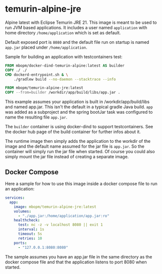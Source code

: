 # temurin-alpine-jre

Alpine latest with Eclipse Temurin JRE 21. This image is meant to be used to run JVM based applications. It includes a
user named `application` with home directory `/home/application` which is set as default.

Default exposed port is `8080` and the default file run on startup is named `app.jar` placed under `/home/application`.

Sample for building an application with testcontainers test:

```dockerfile
FROM mbopm/docker-dind-temurin-alpine:latest AS builder
COPY ./ ./
CMD dockerd-entrypoint.sh & \
    ./gradlew build --no-daemon --stacktrace --info

FROM mbopm/temurin-alpine-jre:latest
COPY --from=builder /workdir/app/build/libs/app.jar .
```

This example assumes your application is built in /workdir/app/build/libs and named app.jar. This isn't the default in a
typical gradle Java build. `app` was added as a subproject and the spring bootJar task was configured to name the 
resulting file `app.jar`.

The `builder` container is using docker-dind to support testcontainers. See the docker hub page of the build container
for further infos about it.

The runtime image then simply adds the application to the workdir of the image and the default name assumed for the jar
file is `app.jar`. So the container will simply run the jar file when started. Of course you could also simply mount the
jar file instead of creating a separate image.

## Docker Compose

Here a sample for how to use this image inside a docker compose file to run an application:

```yaml
services:
  app:
    image: mbopm/temurin-alpine-jre:latest
    volumes:
      - "./app.jar:/home/application/app.jar:ro"
    healthcheck:
      test: nc -z -v localhost 8080 || exit 1
      interval: 1s
      timeout: 5s
      retries: 10
    ports:
      - "127.0.0.1:8080:8080"
```

The sample assumes you have an app.jar file in the same directory as the docker compose file and that the application
listens to port 8080 when started.
